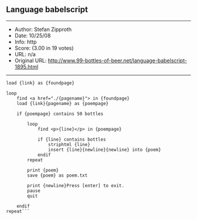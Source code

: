 
## Language babelscript ##
---
- Author: Stefan Zipproth
- Date: 10/25/08
- Info: http
- Score:  (3.00 in 19 votes)
- URL: n/a
- Original URL: http://www.99-bottles-of-beer.net/language-babelscript-1895.html
---

```query 99 Bottles of Beer as {link}
load {link} as {foundpage}

loop
	find <a href="./{pagename}"> in {foundpage}
	load {link}{pagename} as {poempage}
	
	if {poempage} contains 50 bottles
	
		loop
			find <p>{line}</p> in {poempage}
			
			if {line} contains bottles
				striphtml {line}
				insert {line}{newline}{newline} into {poem}
			endif
		repeat
			
		print {poem}
		save {poem} as poem.txt
	 
		print {newline}Press [enter] to exit.
		pause
		quit
	
	endif
repeat```